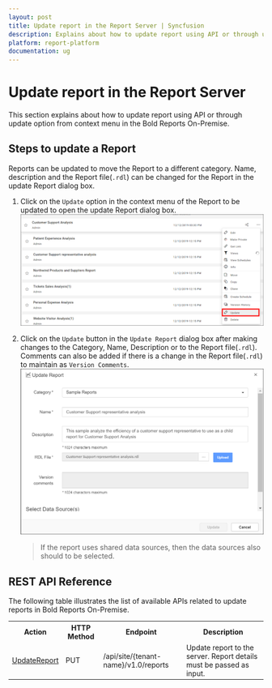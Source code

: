 ```yaml
---
layout: post
title: Update report in the Report Server | Syncfusion
description: Explains about how to update report using API or through update option from context menu in the Bold Reports On-Premise.
platform: report-platform
documentation: ug
---
```


# Update report in the Report Server

This section explains about how to update report using API or through update option from context menu in the Bold Reports On-Premise.

## Steps to update a Report

Reports can be updated to move the Report to a different category. Name, description and the Report file(`.rdl`) can be changed for the Report in the update Report dialog box.

1. Click on the `Update` option in the context menu of the Report to be updated to open the update Report dialog box.
    ![Update option in context menu](/static/assets/on-premise/images/manage-content/manage-reports/update-context-report.png)

2. Click on the `Update` button in the `Update Report` dialog box after making changes to the Category, Name, Description or to the Report file(`.rdl`). Comments can also be added if there is a change in the Report file(`.rdl`) to maintain as `Version Comments`.
    ![Update Report](/static/assets/on-premise/images/manage-content/manage-reports/update-report.png)

    > If the report uses shared data sources, then the data sources also should to be selected.

## REST API Reference

The following table illustrates the list of available APIs related to update reports in Bold Reports On-Premise.

<table>
  <tr>
    <th>
      Action
    </th>
    <th>
      HTTP Method
    </th>
    <th>
      Endpoint
    </th>
    <th>
      Description
    </th>
    </tr>
    <tr>
      <td>
        <a href="https://help.boldreports.com/on-premise/rest-api-reference/v1.0/#operation/Items_UpdateReport">UpdateReport</a>
      </td>
      <td>
        PUT
      </td>
      <td>
        /api/site/{tenant-name}/v1.0/reports
      </td>
      <td>
        Update report to the server. Report details must be passed as input.
    </td>
  </tr>
</table>
